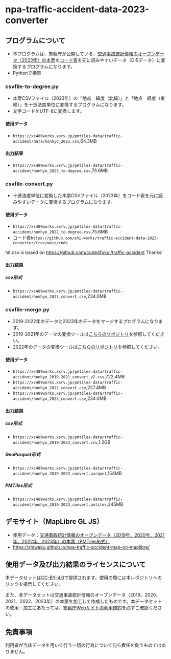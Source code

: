 # npa-traffic-accident-data-2023-converter
## プログラムについて
- 本プログラムは、警察庁が公開している、[交通事故統計情報のオープンデータ（2023年）の本票](https://www.npa.go.jp/publications/statistics/koutsuu/opendata/2023/opendata_2023.html)を[コード表](https://www.npa.go.jp/publications/statistics/koutsuu/opendata/2023/opendata_2023.html)を元に読みやすいデータ（GISデータ）に変換するプログラムになります。
- Pythonで構築

### csvfile-to-degree.py
- 本票CSVファイル（2023年）の「地点　緯度（北緯）」と「地点　経度（東経）」を十進法度単位に変換するプログラムになります。
- 文字コードをUTF-8に変換します。

#### 使用データ
- `https://xs489works.xsrv.jp/pmtiles-data/traffic-accident/data/honhyo_2023.csv`,64.3MB

#### 出力結果
- `https://xs489works.xsrv.jp/pmtiles-data/traffic-accident/honhyo_2023_to-degree.csv`,75.6MB  

### csvfile-convert.py
- 十進法度単位に変換した本票CSVファイル（2023年）をコード表を元に読みやすいデータに変換するプログラムになります。

#### 使用データ
- `https://xs489works.xsrv.jp/pmtiles-data/traffic-accident/honhyo_2022_to-degree.csv`,75.6MB
- コード表`https://github.com/shi-works/traffic-accident-data-2023-converter/tree/main/code`

hit.csv is based on https://github.com/code4fukui/traffic-accident Thanks!

#### 出力結果
##### csv形式
- `https://xs489works.xsrv.jp/pmtiles-data/traffic-accident/honhyo_2023_convert.csv`,234.0MB  

### csvfile-merge.py
- 2019-2022年のデータと2023年のデータをマージするプログラムになります。
- 2019-2021年のデータの変換ツールは[こちらのリポジトリ](https://github.com/shiwaku/npa-traffic-accident-data-converter)を参照してください。
- 2022年のデータの変換ツールは[こちらのリポジトリ](https://github.com/shiwaku/npa-traffic-accident-data-2022-converter)を参照してください。

#### 使用データ
- `https://xs489works.xsrv.jp/pmtiles-data/traffic-accident/honhyo_2019-2021_convert_v2.csv`,722.4MB  
- `https://xs489works.xsrv.jp/pmtiles-data/traffic-accident/honhyo_2022_convert.csv`,227.4MB
- `https://xs489works.xsrv.jp/pmtiles-data/traffic-accident/honhyo_2023_convert.csv`,234.0MB  

#### 出力結果
##### csv形式
- `https://xs489works.xsrv.jp/pmtiles-data/traffic-accident/honhyo_2019-2023_convert.csv`,1.2GB  
##### GeoParquet形式
- `https://xs489works.xsrv.jp/pmtiles-data/traffic-accident/honhyo_2019-2023_convert.parquet`,154MB
##### PMTiles形式
- `https://xs489works.xsrv.jp/pmtiles-data/traffic-accident/honhyo_2019-2023_convert.pmtiles`,245MB

## デモサイト（MapLibre GL JS）
- 使用データ：[交通事故統計情報のオープンデータ（2019年、2020年、2021年、2022年、2023年）の本票（PMTiles形式）](https://xs489works.xsrv.jp/pmtiles-data/traffic-accident/honhyo_2019-2023_convert.pmtiles)
- https://shiwaku.github.io/npa-traffic-accident-map-on-maplibre/

## 使用データ及び出力結果のライセンスについて
本データセットは[CC-BY-4.0](https://pmtiles-data.s3.ap-northeast-1.amazonaws.com/traffic-accident/LICENSE)で提供されます。使用の際には本レポジトリへのリンクを提示してください。

また、本データセットは交通事故統計情報のオープンデータ（2019、2020、2021、2022、2023年）の本票を加工して作成したものです。本データセットの使用・加工にあたっては、[警察庁Webサイトの利用規約](https://www.npa.go.jp/rules/index.html)を必ずご確認ください。

## 免責事項
利用者が当該データを用いて行う一切の行為について何ら責任を負うものではありません。
